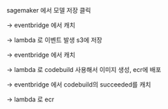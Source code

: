 
sagemaker 에서 모델 저장 클릭

-> eventbridge 에서 캐치

-> lambda 로 이벤트 발생 s3에 저장

-> eventbridge 에서 캐치

-> lambda 로 codebuild 사용해서 이미지 생성, ecr에 배포

-> eventbridge 에서 codebuild의 succeeded를 캐치

-> lambda 로 ecr